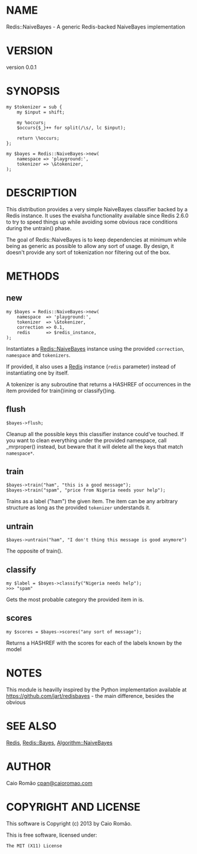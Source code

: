 # NAME

Redis::NaiveBayes - A generic Redis-backed NaiveBayes implementation

# VERSION

version 0.0.1

# SYNOPSIS

    my $tokenizer = sub {
        my $input = shift;

        my %occurs;
        $occurs{$_}++ for split(/\s/, lc $input);

        return \%occurs;
    };

    my $bayes = Redis::NaiveBayes->new(
        namespace => 'playground:',
        tokenizer => \&tokenizer,
    );

# DESCRIPTION

This distribution provides a very simple NaiveBayes classifier
backed by a Redis instance. It uses the evalsha functionality
available since Redis 2.6.0 to try to speed things up while
avoiding some obvious race conditions during the untrain() phase.

The goal of Redis::NaiveBayes is to keep dependencies at
minimum while being as generic as possible to allow any sort
of usage. By design, it doesn't provide any sort of tokenization
nor filtering out of the box.

# METHODS

## new

    my $bayes = Redis::NaiveBayes->new(
        namespace  => 'playground:',
        tokenizer  => \&tokenizer,
        correction => 0.1,
        redis      => $redis_instance,
    );

Instantiates a [Redis::NaiveBayes](http://search.cpan.org/perldoc?Redis::NaiveBayes) instance using the provided
`correction`, `namespace` and `tokenizers`.

If provided, it also uses a [Redis](http://search.cpan.org/perldoc?Redis) instance (`redis` parameter)
instead of instantiating one by itself.

A tokenizer is any subroutine that returns a HASHREF of occurrences
in the item provided for train()ining or classify()ing.

## flush

    $bayes->flush;

Cleanup all the possible keys this classifier instance could've
touched. If you want to clean everything under the provided namespace,
call \_mrproper() instead, but beware that it will delete all the
keys that match `namespace*`.

## train

    $bayes->train("ham", "this is a good message");
    $bayes->train("spam", "price from Nigeria needs your help");

Trains as a label ("ham") the given item. The item can be any arbitrary
structure as long as the provided `tokenizer` understands it.

## untrain

    $bayes->untrain("ham", "I don't thing this message is good anymore")

The opposite of train().

## classify

    my $label = $bayes->classify("Nigeria needs help");
    >>> "spam"

Gets the most probable category the provided item in is.

## scores

    my $scores = $bayes->scores("any sort of message");

Returns a HASHREF with the scores for each of the labels known by the model

# NOTES

This module is heavilly inspired by the Python implementation
available at https://github.com/jart/redisbayes - the main
difference, besides the obvious

# SEE ALSO

[Redis](http://search.cpan.org/perldoc?Redis), [Redis::Bayes](http://search.cpan.org/perldoc?Redis::Bayes), [Algorithm::NaiveBayes](http://search.cpan.org/perldoc?Algorithm::NaiveBayes)

# AUTHOR

Caio Romão <cpan@caioromao.com>

# COPYRIGHT AND LICENSE

This software is Copyright (c) 2013 by Caio Romão.

This is free software, licensed under:

    The MIT (X11) License
